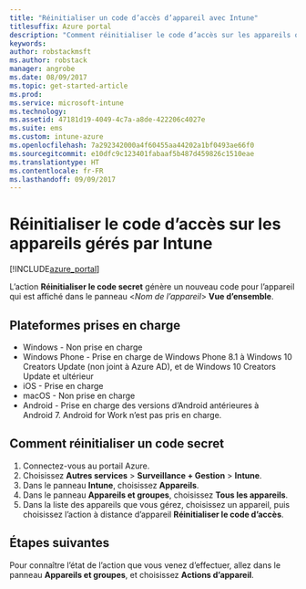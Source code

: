 ```yaml
---
title: "Réinitialiser un code d’accès d’appareil avec Intune"
titlesuffix: Azure portal
description: "Comment réinitialiser le code d’accès sur les appareils que vous gérez avec Intune."
keywords: 
author: robstackmsft
ms.author: robstack
manager: angrobe
ms.date: 08/09/2017
ms.topic: get-started-article
ms.prod: 
ms.service: microsoft-intune
ms.technology: 
ms.assetid: 47181d19-4049-4c7a-a8de-422206c4027e
ms.suite: ems
ms.custom: intune-azure
ms.openlocfilehash: 7a292342000a4f60455aa44202a1bf0493ae66f0
ms.sourcegitcommit: e10dfc9c123401fabaaf5b487d459826c1510eae
ms.translationtype: HT
ms.contentlocale: fr-FR
ms.lasthandoff: 09/09/2017
---
```

# <a name="reset-the-passcode-on-intune-managed-devices"></a>Réinitialiser le code d’accès sur les appareils gérés par Intune


[!INCLUDE[azure_portal](./includes/azure_portal.md)]

L’action **Réinitialiser le code secret** génère un nouveau code pour l’appareil qui est affiché dans le panneau <*Nom de l’appareil*> **Vue d’ensemble**.

## <a name="supported-platforms"></a>Plateformes prises en charge

- Windows - Non prise en charge
- Windows Phone - Prise en charge de Windows Phone 8.1 à Windows 10 Creators Update (non joint à Azure AD), et de Windows 10 Creators Update et ultérieur
- iOS - Prise en charge
- macOS - Non prise en charge
- Android - Prise en charge des versions d’Android antérieures à Android 7. Android for Work n’est pas pris en charge.

## <a name="how-to-reset-a-passcode"></a>Comment réinitialiser un code secret

1. Connectez-vous au portail Azure.
2. Choisissez **Autres services** > **Surveillance + Gestion** > **Intune**.
3. Dans le panneau **Intune**, choisissez **Appareils**.
4. Dans le panneau **Appareils et groupes**, choisissez **Tous les appareils**.
5. Dans la liste des appareils que vous gérez, choisissez un appareil, puis choisissez l’action à distance d’appareil **Réinitialiser le code d’accès**.

## <a name="next-steps"></a>Étapes suivantes

Pour connaître l’état de l’action que vous venez d’effectuer, allez dans le panneau **Appareils et groupes**, et choisissez **Actions d’appareil**.
